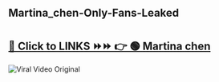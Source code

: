 
 ## Martina_chen-Only-Fans-Leaked

# <h2><a href="https://clipsfans.com/Martina_chen&ref=git">🔗 Click to LINKS ⏩⏩ 👉 🟢 Martina chen </a></h2>

<a href="https://clipsfans.com/Martina_chen&ref=git" rel="nofollow" data-target="animated-image.originalLink"><img src="https://i.ibb.co.com/xMMVF88/686577567.gif" alt="Viral Video Original" style="max-width: 100%; display: inline-block;" data-target="animated-image.originalImage"></a>
